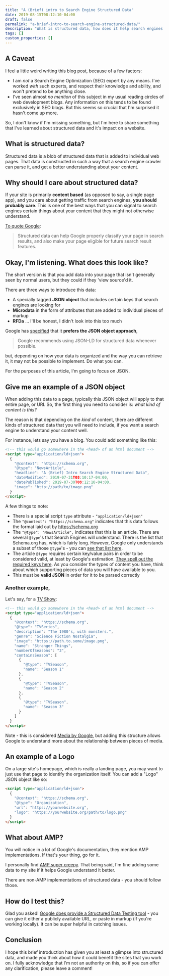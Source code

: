 ```yaml
---
title: "A (Brief) intro to Search Engine Structured Data"
date: 2019-08-15T08:12:10-04:00
draft: false
permalink: "a-brief-intro-to-search-engine-structured-data/"
description: "What is structured data, how does it help search engines understand your content, and how to add it to your site."
tags: []
custom_properties: []
---
```


## A Caveat

I feel a little weird writing this blog post, because of a few factors:

- I am _not_ a Search Engine Optimization (SEO) expert by any means. I've worked _with_ such experts, and respect their knowledge and ability, and won't pretend to be anything close.
- I've seen almost _no mention_ of this subject in my usual reading circles of web development blogs. Any information on this tends to be found exclusively in SEO blogs. But this seems so crucial that I'm surprised it hasn't come up more.

So, I don't know if I'm missing something, but I'm here to share something that I've learned about structured data and it's impact on a website.

## What is structured data?

Structured data is a blob of structured data that is added to individual web pages. That data is constructed in such a way that a search engine crawler can parse it, and get a better understanding about your content.

## Why should I care about structured data?

If your site is primarily **content based** (as opposed to say, a single page app), and you care about getting traffic from search engines, **you should probably care**. This is one of the best ways that you can signal to search engines certain things about your content that they might not otherwise understand.

[To quote Google](https://developers.google.com/search/docs/guides/search-features):

> Structured data can help Google properly classify your page in search results, and also make your page eligible for future search result features.

## Okay, I'm listening. What does this look like?

The short version is that you add data into your page that isn't generally seen by normal users, but they could if they 'view source'd it.

There are three ways to introduce this data:

- A specially tagged **JSON object** that includes certain keys that search engines are looking for
- **Microdata** in the form of attributes that are added to individual pieces of markup
- **RFDa** ... I'll be honest, I didn't look into this too much

Google has [specified](https://developers.google.com/search/docs/guides/intro-structured-data#structured-data-format) that it **prefers the JSON object approach**,

> Google recommends using JSON-LD for structured data whenever possible.

but, depending on how your data is organized and the way you can retrieve it, it may not be possible to implement. Do what you can.

For the purposes of this article, I'm going to focus on JSON.

## Give me an example of a JSON object

When adding this data to a page, typically this JSON object will apply to that entire page, or URI. So, the first thing you need to consider is: _what kind of content is this?_

The reason is that depending on the _kind_ of content, there are different kinds of structured data that you will need to include, if you want a search engine to understand your content well.

For instance, lets say you have a blog. You could add something like this:

```html
<!-- this would go somewhere in the <head> of an html document -->
<script type="application/ld+json">
  {
    "@context": "https://schema.org",
    "@type": "NewsArticle",
    "headline": "A (Brief) Intro Search Engine Structured Data",
    "dateModified": 2019-07-31T08:10:17-04:00,
    "datePublished": 2019-07-30T08:12:10-04:00,
    "image": "http://path/to/image.png"
  }
</script>
```

A few things to note:

- There is a special script `type` attribute - `"application/ld+json"`
- The `"@context": "https://schema.org"` indicates that this data follows the format laid out by <https://schema.org>
- The `"@type": "NewsArticle",` indicates that this is an article. There are several `@type`'s that Search Engines will understand. There is the list that Schema.org has, which is fairly long. However, Google only understands a subset of those `@type`'s - you can [see that list here](https://developers.google.com/search/docs/guides/mark-up-content#content_types).
- The article `@type` requires certain key/value pairs in order to be considered valid, at least by Google's estimation. [They spell out the required keys here](https://developers.google.com/search/docs/data-types/article#type_definitions). As you consider the types of content you have, think about which supporting pieces of data you will have available to you.
- This must be **valid JSON** in order for it to be parsed correctly

### Another example,

Let's say, for a [TV Show](https://developers.google.com/actions/media/reference/data-specification/tv-shows-specification):

```html
<!-- this would go somewhere in the <head> of an html document -->
<script type="application/ld+json">
  {
    "@context": "https://schema.org",
    "@type": "TVSeries",
    "description": "The 1980's, with monsters.",
    "genre": "Science Fiction Nostalgia",
    "image": "https://path.to.some/image.png",
    "name": "Stranger Things",
    "numberOfSeasons": "3",
    "containsSeason": [
      {
        "@type": "TVSeason",
        "name": "Season 1"
      },
      {
        "@type": "TVSeason",
        "name": "Season 2"
      },
      {
        "@type": "TVSeason",
        "name": "Season 3"
      }
    ]
  }
</script>
```

Note - this is considered [Media by Google](https://developers.google.com/search/docs/data-types/media), but adding this structure allows Google to understand more about the relationship between pieces of media.

## An example of a Logo

On a large site's homepage, which is really a landing page, you may want to just use that page to identify the organization itself. You can add a "Logo" JSON object like so:

```html
<script type="application/ld+json">
  {
    "@context": "https://schema.org",
    "@type": "Organization",
    "url": "https://yourwebsite.org",
    "logo": "https://yourwebsite.org/path/to/logo.png"
  }
</script>
```

## What about AMP?

You will notice in a lot of Google's documentation, they mention AMP implementations. If that's your thing, go for it.

I personally find [AMP super creepy](https://adactio.com/journal/tags/amp). That being said, I'm fine adding some data to my site if it helps Google understand it better.

There are non-AMP implementations of structured data - you should follow those.

## How do I test this?

Glad you asked! [Google does provide a Structured Data Testing tool](https://search.google.com/structured-data/testing-tool#) - you can give it either a publicly available URL, or paste in markup (if you're working locally). It can be super helpful in catching issues.

## Conclusion

I hope this brief introduction has given you at least a glimpse into structured data, and made you think about how it could benefit the sites that you work on. I fully acknowledge that I'm not an authority on this, so if you can offer any clarification, please leave a comment!
